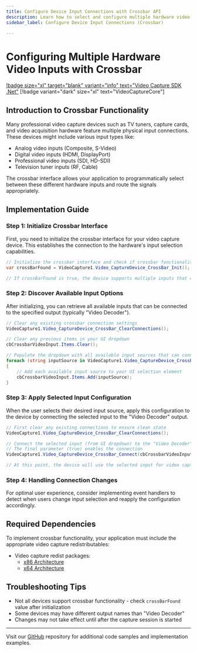 ```yaml
---
title: Configure Device Input Connections with Crossbar API
description: Learn how to select and configure multiple hardware video inputs for TV tuners and capture cards in .NET applications. Complete C# implementation with step-by-step instructions for managing device inputs through the crossbar interface.
sidebar_label: Configure Device Input Connections (Crossbar)

---
```


# Configuring Multiple Hardware Video Inputs with Crossbar

[!badge size="xl" target="blank" variant="info" text="Video Capture SDK .Net"](https://www.visioforge.com/video-capture-sdk-net) [!badge variant="dark" size="xl" text="VideoCaptureCore"]

## Introduction to Crossbar Functionality

Many professional video capture devices such as TV tuners, capture cards, and video acquisition hardware feature multiple physical input connections. These devices might include various input types like:

- Analog video inputs (Composite, S-Video)
- Digital video inputs (HDMI, DisplayPort)
- Professional video inputs (SDI, HD-SDI)
- Television tuner inputs (RF, Cable)

The crossbar interface allows your application to programmatically select between these different hardware inputs and route the signals appropriately.

## Implementation Guide

### Step 1: Initialize Crossbar Interface

First, you need to initialize the crossbar interface for your video capture device. This establishes the connection to the hardware's input selection capabilities.

```cs
// Initialize the crossbar interface and check if crossbar functionality exists
var crossBarFound = VideoCapture1.Video_CaptureDevice_CrossBar_Init();

// If crossBarFound is true, the device supports multiple inputs that can be configured
```

### Step 2: Discover Available Input Options

After initializing, you can retrieve all available inputs that can be connected to the specified output (typically "Video Decoder").

```cs
// Clear any existing crossbar connection settings
VideoCapture1.Video_CaptureDevice_CrossBar_ClearConnections();

// Clear any previous items in your UI dropdown
cbCrossbarVideoInput.Items.Clear();

// Populate the dropdown with all available input sources that can connect to "Video Decoder"
foreach (string inputSource in VideoCapture1.Video_CaptureDevice_CrossBar_GetInputsForOutput("Video Decoder"))
{
    // Add each available input source to your UI selection element
    cbCrossbarVideoInput.Items.Add(inputSource);
}
```

### Step 3: Apply Selected Input Configuration

When the user selects their desired input source, apply this configuration to the device by connecting the selected input to the "Video Decoder" output.

```cs
// First clear any existing connections to ensure clean state
VideoCapture1.Video_CaptureDevice_CrossBar_ClearConnections(); 

// Connect the selected input (from UI dropdown) to the "Video Decoder" output
// The final parameter (true) enables the connection
VideoCapture1.Video_CaptureDevice_CrossBar_Connect(cbCrossbarVideoInput.Text, "Video Decoder", true);

// At this point, the device will use the selected input for video capture
```

### Step 4: Handling Connection Changes

For optimal user experience, consider implementing event handlers to detect when users change input selection and reapply the configuration accordingly.

## Required Dependencies

To implement crossbar functionality, your application must include the appropriate video capture redistributables:

- Video capture redist packages:
  - [x86 Architecture](https://www.nuget.org/packages/VisioForge.DotNet.Core.Redist.VideoCapture.x86/)
  - [x64 Architecture](https://www.nuget.org/packages/VisioForge.DotNet.Core.Redist.VideoCapture.x64/)

## Troubleshooting Tips

- Not all devices support crossbar functionality - check `crossBarFound` value after initialization
- Some devices may have different output names than "Video Decoder"
- Changes may not take effect until after the capture session is started

---

Visit our [GitHub](https://github.com/visioforge/.Net-SDK-s-samples) repository for additional code samples and implementation examples.
